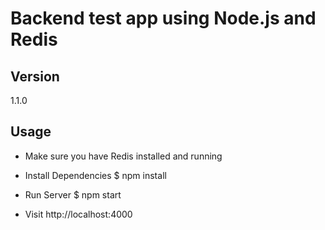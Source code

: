 # Backend test app using Node.js and Redis #

## Version ##
1.1.0

## Usage ##
* Make sure you have Redis installed and running

* Install Dependencies
$ npm install

* Run Server
$ npm start

* Visit 
http://localhost:4000
